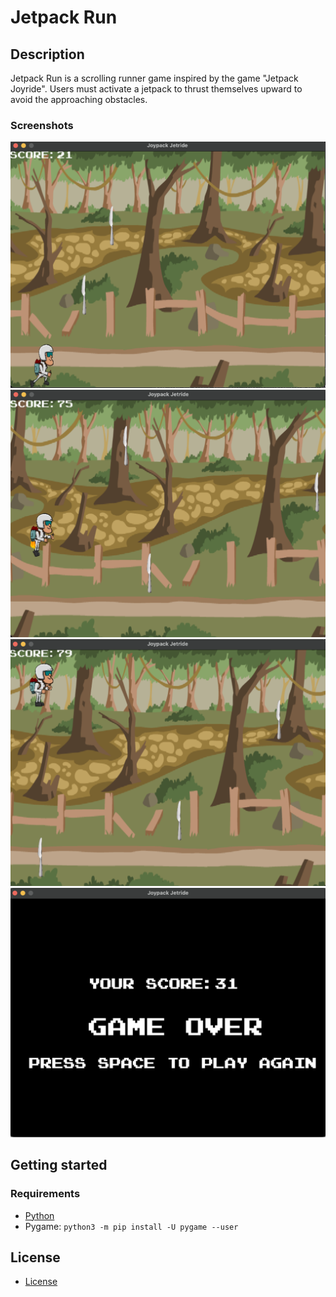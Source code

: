 # Jetpack Run

## Description
Jetpack Run is a scrolling runner game inspired by the game "Jetpack Joyride". Users must activate a jetpack to thrust themselves upward to avoid the approaching obstacles.

### Screenshots
![Screenshot](/assets/running.png?raw=true)
![Screenshot](/assets/thrust.png?raw=true)
![Screenshot](/assets/falling.png?raw=true)
![Screenshot](/assets/endscreen.png?raw=true)

## Getting started
### Requirements
* [Python](https://www.python.org/)
* Pygame: `python3 -m pip install -U pygame --user`

## License
* [License](LICENSE.md)

